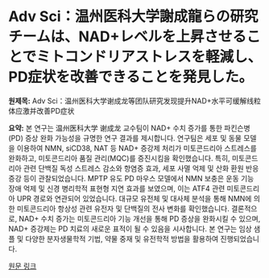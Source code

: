 # Adv Sci：温州医科大学謝成龍らの研究チームは、NAD+レベルを上昇させることでミトコンドリアストレスを軽減し、PD症状を改善できることを発見した。

**원제목:** Adv Sci：温州医科大学谢成龙等团队研究发现提升NAD+水平可缓解线粒体应激并改善PD症状

**요약:** 본 연구는  温州医科大学 谢成龙 교수팀이 NAD+ 수치 증가를 통한 파킨슨병(PD) 증상 완화 가능성을 규명한 연구 결과를 제시합니다.  연구팀은 세포 및 동물 모델을 이용하여 NMN, siCD38, NAT 등 NAD+ 증강제 처리가 미토콘드리아 스트레스를 완화하고, 미토콘드리아 품질 관리(MQC)를 증진시킴을 확인했습니다.  특히, 미토콘드리아 관련 단백질 독성 스트레스 감소와 항염증 효과, 세포 사멸 억제 및 산화 환원 반응 증강 등이 관찰되었습니다.  MPTP 유도 PD 마우스 모델에서 NMN 보충은 운동 기능 장애 억제 및 신경 병리학적 표현형 지연 효과를 보였으며, 이는 ATF4 관련 미토콘드리아 UPR 경로와 연관되어 있었습니다.  대규모 유전체 및 대사체 분석을 통해 NMN에 의한 미토콘드리아 항상성 관련 유전자 및 단백질의 전사 변화를 확인했습니다.  결론적으로, NAD+ 수치 증가는 미토콘드리아 기능 개선을 통해 PD 증상을 완화시킬 수 있으며,  NAD+ 증강제는 PD 치료의 새로운 표적이 될 수 있음을 시사합니다.  본 연구는 임상 샘플 및 다양한 분자생물학적 기법, 약물 중재 및 유전학적 방법을 활용하여 진행되었습니다.

[원문 링크](https://www.vbdata.cn/newsDetail/d8531450676611f0900200163e034e34)
